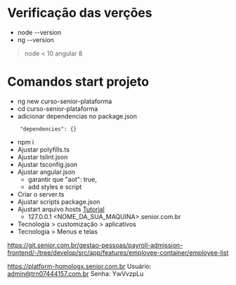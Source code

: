 # Verificação das verções
- node --version
- ng --version

 > node < 10
 > angular 8

# Comandos start projeto
- ng new curso-senior-plataforma
- cd curso-senior-plataforma
- adicionar dependencias no package.json
```
	"dependencies": {}
```
- npm i
- Ajustar polyfills.ts
- Ajustar tslint.json
- Ajustar tsconfig.json
- Ajustar angular.json
  - garantir que  "aot": true,
  - add styles e script
- Criar o server.ts
- Ajustar scripts package.json
- Ajustart arquivo hosts [Tutorial](https://tecnoblog.net/199539/editar-arquivo-hosts-windows/)
  - 127.0.0.1   <NOME_DA_SUA_MAQUINA>.senior.com.br
- Tecnologia > customização > aplicativos
- Tecnologia > Menus e telas


https://git.senior.com.br/gestao-pessoas/payroll-admission-frontend/-/tree/develop/src/app/features/employee-container/employee-list


https://platform-homologx.senior.com.br 
Usuário: admin@trn07444157.com.br
Senha: YwVvzpLu